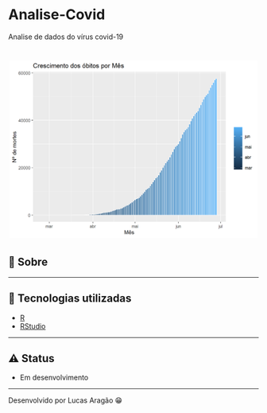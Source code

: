 # Analise-Covid
Analise de dados do vírus covid-19


<h1 align="center">
    <img src="https://github.com/lucaasaragao/Analise-Covid/blob/master/public/transferir%20(1).png" width="500px">
</h1>


## 📑 Sobre


---

## 🚀 Tecnologias utilizadas

- [R](https://www.r-project.org/)
- [RStudio](https://rstudio.com/)

---

## ⚠ Status

- Em desenvolvimento

---
Desenvolvido por Lucas Aragão 😁

